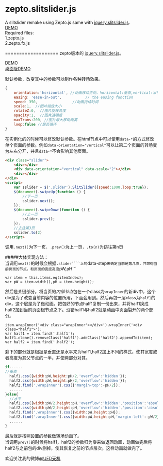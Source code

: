 zepto.slitslider.js
===================

A slitslider remake using Zepto.js same with [jquery.slitslider.js](https://github.com/codrops/SlitSlider).  
[DEMO](http://www.iloushi.cn/ued/zepto-slitslider/)  
Required files:  
1.zepto.js  
2.zepto.fx.js  


===================
zepto版本的 [jquery.slitslider.js](https://github.com/codrops/SlitSlider)。  

[DEMO](http://www.iloushi.cn/ued/zepto-slitslider/)  
[桌面版DEMO](http://www.iloushi.cn/ued/zepto-slitslider/desktop.html)  

默认参数，改变其中的参数可以制作各种转场效果。  
```javascript
{
	orientation:'horizontal', //动画移动方向。horizontal:垂直,vertical:水平
	easing: 'ease-in-out',           // the easing function
	speed: 350,                //动画持续时间
	scale:1,  //图片缩放大小
	rotateZ:0,  //图片旋转角度
	opacity:1,  //图片透明度
	maxTrans:200, //图片最大移动距离
	loop:false //是否循环
}

```  
在实例化的的时候可以修改默认参数。在html节点中可以使用```data-*```的方式修改单个页面的参数。例如```data-orientation="vertical"```可以让第二个页面的转场变为左右分开，并且```data-*```不会影响其他页面。  
```html
<div class="slider">
	<div></div>
	<div data-orientation="vertical" data-scale="2"></div>
	<div></div>
</div>
<script>
	var sslider = $('.slider').SlitSlider({speed:1000,loop:true});
	$(document).swipeUp(function () {
		//下一页
		sslider.next();
	});
	$(document).swipeDown(function () {
		//上一页
		sslider.prev();
	});
	//去往第3页
	sslider.to(2)
</script>
```  
调用```.next()```为下一页，```.prev()```为上一页，```.to(n)```为跳往第n页   

#####大体实现方法：  
当调用```next()```的时候会根据```.slider````上的```data-step```来确定当前是第几页，并取得当前页面的节点。和页面的宽度高度```pW,pH```  
```javscript
var item = this.items.eq(itemIndex);
var pW = item.width(),pH = item.height();
```  
然后是关键部分，将当页的*内部节点*包在一个class为```wrapInner```的新div中，这个div是为了改变当前内容的位置所用，下面会用到。然后再包一层class为```half1```的div，这个层是为了做动画。把包好的节点half1复制一份出来，并将half1换成half2加到当前页面根节点之下。没错half1与half2就是动画中页面裂开的两个部分。  
```javscript
item.wrapInner('<div class="wrapInner"></div>').wrapInner('<div class="half1">');
var half1 = item.find('.half1');
half1.clone().removeClass('half1').addClass('half2').appendTo(item);
var half2 = item.find('.half2');
```  
剩下的部分就是根据是垂直还是水平来为half1,half2加上不同的样式，使其宽度或者高度为其父节点的一半，并使两部分对其。  
```javascript
if......
//垂直
  half1.css({width:pW,height:pH/2,'overflow':'hidden'});
  half2.css({width:pW,height:pH/2,'overflow':'hidden'});
  half2.find('.wrapInner').css({'margin-top':-pH/2});
  ......
}else{
  //水平
  half1.css({width:pW/2,height:pH,'overflow':'hidden','position':'absolute','top':'0px','left':'0px'});
  half2.css({width:pW/2,height:pH,'overflow':'hidden','position':'absolute','top':'0px','right':'0px'});
  half1.find('.wrapInner').css({width:pW,height:pH});
  half2.find('.wrapInner').css({width:pW,height:pH,'margin-left':-pW/2});
  ......
}
```  
最后就是按照设置的参数做转场动画了。  
当调用```prev()```的时候将half1，half2的参数归为零来做返回动画，动画做完后将half2与之前包的div删掉，使其恢复之前的节点层次。这样动画就做完了。



欢迎关注我的微博[@UED天机](http://weibo.com/uedtianji)
